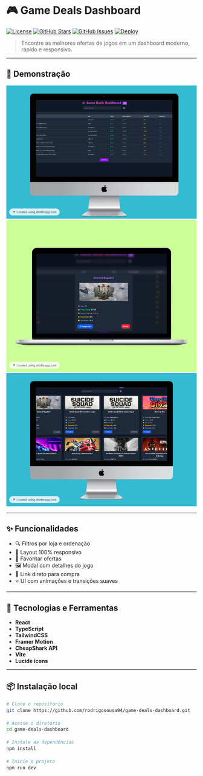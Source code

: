 # 🎮 Game Deals Dashboard

[![License](https://img.shields.io/github/license/seu-usuario/game-deals-dashboard?color=purple)](LICENSE)
[![GitHub Stars](https://img.shields.io/github/stars/seu-usuario/game-deals-dashboard?color=yellow)](https://github.com/seu-usuario/game-deals-dashboard/stargazers)
[![GitHub Issues](https://img.shields.io/github/issues/seu-usuario/game-deals-dashboard)](https://github.com/seu-usuario/game-deals-dashboard/issues)
[![Deploy](https://img.shields.io/badge/Live-Demo-purple?style=flat&logo=vercel)](https://seu-link.vercel.app)

> Encontre as melhores ofertas de jogos em um dashboard moderno, rápido e responsivo.

---

## 📸 Demonstração

<img src="https://github.com/rodrigosousa94/Game-Deals-Dashboard/blob/main/public/tabela.png?raw=true" alt="Demonstração do projeto" width="600" />
<img src="https://github.com/rodrigosousa94/Game-Deals-Dashboard/blob/main/public/modal.png?raw=true" alt="Demonstração do projeto" width="600" />
<img src="https://github.com/rodrigosousa94/Game-Deals-Dashboard/blob/main/public/cards.png?raw=true" alt="Demonstração do projeto" width="600" />



---

## ✨ Funcionalidades

- 🔍 Filtros por loja e ordenação
- 📱 Layout 100% responsivo
- 💾 Favoritar ofertas
- 🖼️ Modal com detalhes do jogo
- 💸 Link direto para compra
- ⭐ UI com animações e transições suaves

---

## 🚀 Tecnologias e Ferramentas

- **React**
- **TypeScript**
- **TailwindCSS**
- **Framer Motion**
- **CheapShark API**
- **Vite**
- **Lucide icons**

---

## 📦 Instalação local

```bash
# Clone o repositório
git clone https://github.com/rodrigosousa94/game-deals-dashboard.git

# Acesse o diretório
cd game-deals-dashboard

# Instale as dependências
npm install

# Inicie o projeto
npm run dev
